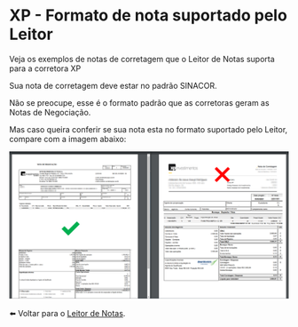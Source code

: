 # XP - Formato de nota suportado pelo Leitor

Veja os exemplos de notas de corretagem que o Leitor de Notas suporta para a corretora XP

Sua nota de corretagem deve estar no padrão SINACOR.

Não se preocupe, esse é o formato padrão que as corretoras geram as Notas de Negociação.

Mas caso queira conferir se sua nota esta no formato suportado pelo Leitor, compare com a imagem abaixo:

![](../.gitbook/assets/5c3d2825e38e67f9eeb0631a85fb2dae.png)

⬅️ Voltar para o [Leitor de Notas](https://leitordenotas.com.br/).
